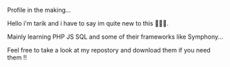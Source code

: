 Profile in the making...

Hello i'm tarik and i have to say im quite new to this 🎪🎪🎪.

Mainly learning PHP JS SQL and some of their frameworks like Symphony...

Feel free to take a look at my repostory and download them if you need them !!

